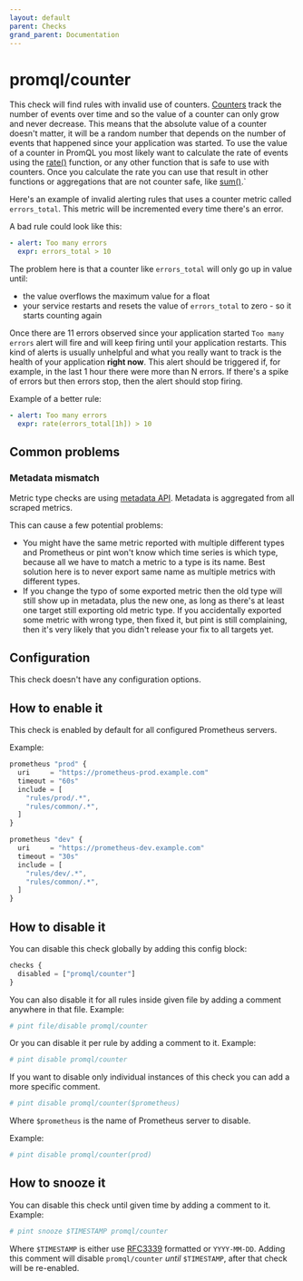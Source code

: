 ```yaml
---
layout: default
parent: Checks
grand_parent: Documentation
---
```


# promql/counter

This check will find rules with invalid use of counters.
[Counters](https://prometheus.io/docs/concepts/metric_types/#counter) track the number of events over time and so the value of a counter can only grow and never decrease.
This means that the absolute value of a counter doesn't matter, it will be a random number that depends on the number of events that happened since your application was started.
To use the value of a counter in PromQL you most likely want to calculate the rate of events using the [rate()](https://prometheus.io/docs/prometheus/latest/querying/functions/#rate) function, or any other function that is safe to use with counters.
Once you calculate the rate you can use that result in other functions or aggregations that are not counter safe, like [sum()](https://prometheus.io/docs/prometheus/latest/querying/operators/#aggregation-operators).`

Here's an example of invalid alerting rules that uses a counter metric called `errors_total`.
This metric will be incremented every time there's an error.

A bad rule could look like this:

```yaml
- alert: Too many errors
  expr: errors_total > 10
```

The problem here is that a counter like `errors_total` will only go up in value until:

- the value overflows the maximum value for a float
- your service restarts and resets the value of `errors_total` to zero - so it starts counting again

Once there are 11 errors observed since your application started `Too many errors` alert will fire and will keep firing
until your application restarts.
This kind of alerts is usually unhelpful and what you really want to track is the health of your application
**right now**. This alert should be triggered if, for example, in the last 1 hour there were more than N errors.
If there's a spike of errors but then errors stop, then the alert should stop firing.

Example of a better rule:

```yaml
- alert: Too many errors
  expr: rate(errors_total[1h]) > 10
```

## Common problems

### Metadata mismatch

Metric type checks are using
[metadata API](https://prometheus.io/docs/prometheus/latest/querying/api/#querying-metric-metadata).
Metadata is aggregated from all scraped metrics.

This can cause a few potential problems:

- You might have the same metric reported with multiple different types and Prometheus or pint won't know
  which time series is which type, because all we have to match a metric to a type is its name.
  Best solution here is to never export same name as multiple metrics with different types.
- If you change the typo of some exported metric then the old type will still show up in metadata,
  plus the new one, as long as there's at least one target still exporting old metric type.
  If you accidentally exported some metric with wrong type, then fixed it, but pint is still complaining,
  then it's very likely that you didn't release your fix to all targets yet.

## Configuration

This check doesn't have any configuration options.

## How to enable it

This check is enabled by default for all configured Prometheus servers.

Example:

```js
prometheus "prod" {
  uri     = "https://prometheus-prod.example.com"
  timeout = "60s"
  include = [
    "rules/prod/.*",
    "rules/common/.*",
  ]
}

prometheus "dev" {
  uri     = "https://prometheus-dev.example.com"
  timeout = "30s"
  include = [
    "rules/dev/.*",
    "rules/common/.*",
  ]
}
```

## How to disable it

You can disable this check globally by adding this config block:

```js
checks {
  disabled = ["promql/counter"]
}
```

You can also disable it for all rules inside given file by adding
a comment anywhere in that file. Example:

```yaml
# pint file/disable promql/counter
```

Or you can disable it per rule by adding a comment to it. Example:

```yaml
# pint disable promql/counter
```

If you want to disable only individual instances of this check
you can add a more specific comment.

```yaml
# pint disable promql/counter($prometheus)
```

Where `$prometheus` is the name of Prometheus server to disable.

Example:

```yaml
# pint disable promql/counter(prod)
```

## How to snooze it

You can disable this check until given time by adding a comment to it. Example:

```yaml
# pint snooze $TIMESTAMP promql/counter
```

Where `$TIMESTAMP` is either use [RFC3339](https://www.rfc-editor.org/rfc/rfc3339)
formatted  or `YYYY-MM-DD`.
Adding this comment will disable `promql/counter` *until* `$TIMESTAMP`, after that
check will be re-enabled.
